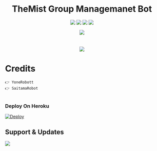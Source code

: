 <h1 align="center"><b>TheMist Group Managemanet Bot</b></h1>
<p align="center">
    <a href="https://github.com/TheSlashXD/TheMist"> <img src="https://img.shields.io/github/repo-size/TheSlashXD/TheMist?color=fuchsia&logo=github&logoColor=red&style=for-the-badge" /></a>
    <a href="https://github.com/TheSlashXD/TheMist/commits/prince"> <img src="https://img.shields.io/github/last-commit/TheSlashXD/TheMist?color=indigo&logo=github&logoColor=green&style=for-the-badge" /></a>
    <a href="https://github.com//TheSlashXD/TheMist/issues"> <img src="https://img.shields.io/github/issues/TheSlashXD/TheMist?color=green&logo=github&logoColor=yellow&style=for-the-badge" /></a>
    <a href="https://github.com/TheSlashXD/TheMist/network/members"> <img src="https://img.shields.io/github/forks/TheSlashXD/TheMist?color=olive&logo=github&logoColor=maroon&style=for-the-badge" /></a>  
    <a href="https://pypi.org/project/telethon/">
</p>
<p align="center">
  <img src="https://telegra.ph/file/bd45ece649cd544a1e2fb.png">
</p>
    
    
# <p align="center"><a href="https://github.com/TheSlashXD/TheMist"><img src="https://github-readme-stats.vercel.app/api/pin?username=TheSlashXD&show_icons=true&theme=dracula&hide_border=true&repo=TheMist"></a></p>
<p align="center">

# Credits 
```
👉 YoneRobott
👉 SaitamaRobot 


```
### Deploy On Heroku 


[![Deploy](https://www.herokucdn.com/deploy/button.svg)](https://heroku.com/deploy?template=https://github.com/TheSlashXD/TheMist)

## Support & Updates 
<a href="https://telegram.dog/TheSlashXD"><img src="https://img.shields.io/badge/Join-Updates%20Channel-black.svg?style=for-the-badge&logo=Telegram"></a>
